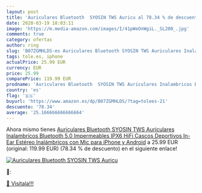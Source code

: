 ```yaml
---
layout: post
title: 'Auriculares Bluetooth  SYOSIN TWS Auricu al 78.34 % de descuento'
date: 2020-03-19 18:03:11
image: 'https://m.media-amazon.com/images/I/41pWeOnWgiL._SL200_.jpg'
comments: true
category: ofertas
author: ring
slug: 'B07ZGMHLDS-es Auriculares Bluetooth SYOSIN TWS Auriculares Inalambricos...'
tags: tole.es, iphone
actualPrice: 25.99 EUR
currency: EUR
price: 25.99
comparePrice: 119.99 EUR
prodname: 'Auriculares Bluetooth  SYOSIN TWS Auriculares Inalambricos Bluetooth 5.0 Impermeables IPX6 HiFi Cascos Deportivos In-Ear Estéreo Inalámbricos con Mic para iPhone y Android'
country: 'es'
flag: '🇪🇸'
buyurl: 'https://www.amazon.es/dp/B07ZGMHLDS/?tag=tolees-21'
descuento: '78.34'
average: '25.166666666666664'
---
```


Ahora mismo tienes [Auriculares Bluetooth  SYOSIN TWS Auriculares Inalambricos Bluetooth 5.0 Impermeables IPX6 HiFi Cascos Deportivos In-Ear Estéreo Inalámbricos con Mic para iPhone y Android](https://www.amazon.es/dp/B07ZGMHLDS/?tag=tolees-21) a 25.99 EUR (original: 119.99 EUR) (78.34 %  de descuento) en el siguiente enlace!

[![Auriculares Bluetooth  SYOSIN TWS Auricu](https://m.media-amazon.com/images/I/41pWeOnWgiL._SL200_.jpg)](https://www.amazon.es/dp/B07ZGMHLDS/?tag=tolees-21)

🔎:


[🛒 Visítala!!!](https://www.amazon.es/dp/B07ZGMHLDS/?tag=tolees-21)
